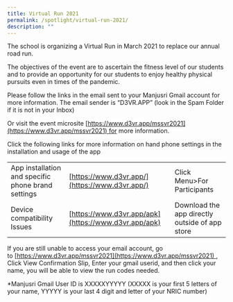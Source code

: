 ```yaml
---
title: Virtual Run 2021
permalink: /spotlight/virtual-run-2021/
description: ""
---
```

The school is organizing a Virtual Run in March 2021 to replace our annual road run.

The objectives of the event are to ascertain the fitness level of our students and to provide an opportunity for our students to enjoy healthy physical pursuits even in times of the pandemic.

Please follow the links in the email sent to your Manjusri Gmail account for more information. The email sender is “D3VR.APP” (look in the Spam Folder if it is not in your Inbox)

Or visit the event microsite [https://www.d3vr.app/mssvr2021](https://www.d3vr.app/mssvr2021) for more information.

Click the following links for more information on hand phone settings in the installation and usage of the app


|                      |                       |        |
|---------------|---------|-------------------------|
| App installation and specific phone brand settings | [https://www.d3vr.app/](https://www.d3vr.app/)   | Click Menu>For Participants                    |
| Device compatibility Issues                        | [https://www.d3vr.app/apk](https://www.d3vr.app/apk)| Download the app directly outside of app store |


If you are still unable to access your email account, go to [https://www.d3vr.app/mssvr2021](https://www.d3vr.app/mssvr2021) , Click View Confirmation Slip, Enter your gmail userid, and then click your name, you will be able to view the run codes needed.

\*Manjusri Gmail User ID is XXXXXYYYYY (XXXXX is your first 5 letters of your name, YYYYY is your last 4 digit and letter of your NRIC number)